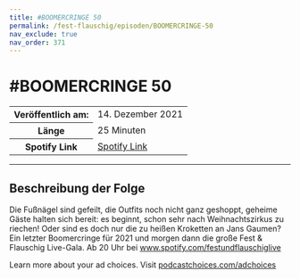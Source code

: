 ```yaml
---
title: #BOOMERCRINGE 50
permalink: /fest-flauschig/episoden/BOOMERCRINGE-50
nav_exclude: true
nav_order: 371
---
```


# #BOOMERCRINGE 50
<table class="resp-table dcf-table dcf-table-responsive dcf-table-bordered dcf-table-striped dcf-w-100%">
                    <tbody>
                        <tr>
                            <th scope="row">Veröffentlich am:</th>
                            <td data-label="Veröffentlich am:">14. Dezember 2021</td>
                        </tr>
                        <tr>
                            <th scope="row">Länge </th>
                            <td data-label="Länge ">25 Minuten</td>
                        </tr><tr>
                                <th scope="row">Spotify Link</th>
                                <td data-label="Spotify Link"><a href="https://open.spotify.com/episode/7K8nXo3D0YFXOSZt7uPaAB">Spotify Link</a></td>
                            </tr></tbody>
                </table>

***

## Beschreibung der Folge

<div>
<p>Die Fußnägel sind gefeilt, die Outfits noch nicht ganz geshoppt, geheime Gäste halten sich bereit: es beginnt, schon sehr nach Weihnachtszirkus zu riechen! Oder sind es doch nur die zu heißen Kroketten an Jans Gaumen? Ein letzter Boomercringe für 2021 und morgen dann die große Fest &amp; Flauschig Live-Gala. Ab 20 Uhr bei <a href="http://www.spotify.com/festundflauschiglive">www.spotify.com/festundflauschiglive</a></p><p> </p><p>Learn more about your ad choices. Visit <a href="https://podcastchoices.com/adchoices">podcastchoices.com/adchoices</a></p>  
</div>

